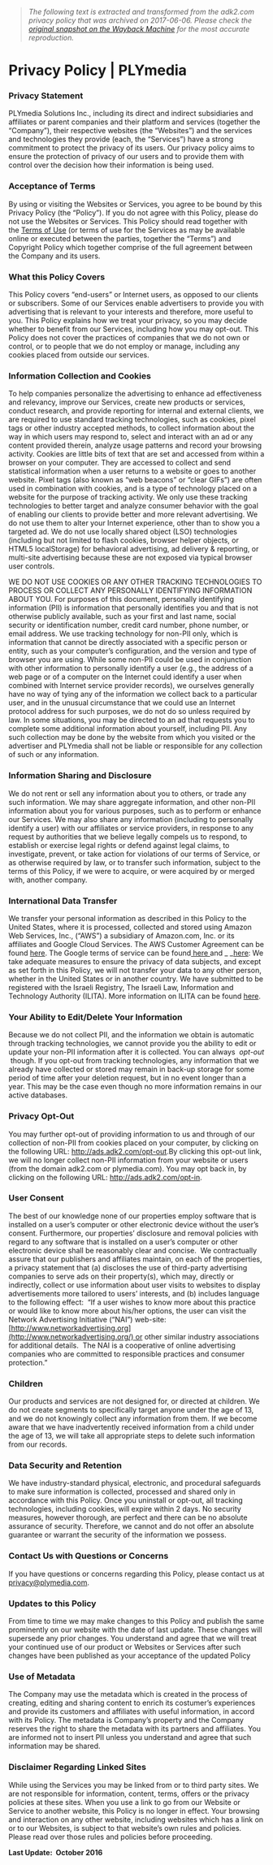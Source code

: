 > *The following text is extracted and transformed from the adk2.com privacy policy that was archived on 2017-06-06. Please check the [original snapshot on the Wayback Machine](https://web.archive.org/web/20170606050205id_/http%3A//www.plymedia.com/privacy-policy) for the most accurate reproduction.*

# Privacy Policy | PLYmedia

### Privacy Statement

PLYmedia Solutions Inc., including its direct and indirect subsidiaries and affiliates or parent companies and their platform and services (together the “Company”), their respective websites (the “Websites”) and the services and technologies they provide (each, the “Services”) have a strong commitment to protect the privacy of its users. Our privacy policy aims to ensure the protection of privacy of our users and to provide them with control over the decision how their information is being used.

### Acceptance of Terms

By using or visiting the Websites or Services, you agree to be bound by this Privacy Policy (the “Policy”). If you do not agree with this Policy, please do not use the Websites or Services. This Policy should read together with the [Terms of Use](http://www.plymedia.com/terms-of-service/) (or terms of use for the Services as may be available online or executed between the parties, together the “Terms”) and Copyright Policy which together comprise of the full agreement between the Company and its users.

### What this Policy Covers

This Policy covers “end-users” or Internet users, as opposed to our clients or subscribers. Some of our Services enable advertisers to provide you with advertising that is relevant to your interests and therefore, more useful to you. This Policy explains how we treat your privacy, so you may decide whether to benefit from our Services, including how you may opt-out. This Policy does not cover the practices of companies that we do not own or control, or to people that we do not employ or manage, including any cookies placed from outside our services.

### Information Collection and Cookies

To help companies personalize the advertising to enhance ad effectiveness and relevancy, improve our Services, create new products or services, conduct research, and provide reporting for internal and external clients, we are required to use standard tracking technologies, such as cookies, pixel tags or other industry accepted methods, to collect information about the way in which users may respond to, select and interact with an ad or any content provided therein, analyze usage patterns and record your browsing activity. Cookies are little bits of text that are set and accessed from within a browser on your computer. They are accessed to collect and send statistical information when a user returns to a website or goes to another website. Pixel tags (also known as “web beacons” or “clear GIFs”) are often used in combination with cookies, and is a type of technology placed on a website for the purpose of tracking activity. We only use these tracking technologies to better target and analyze consumer behavior with the goal of enabling our clients to provide better and more relevant advertising. We do not use them to alter your Internet experience, other than to show you a targeted ad. We do not use locally shared object (LSO) technologies (including but not limited to flash cookies, browser helper objects, or HTML5 localStorage) for behavioral advertising, ad delivery & reporting, or multi-site advertising because these are not exposed via typical browser user controls.

WE DO NOT USE COOKIES OR ANY OTHER TRACKING TECHNOLOGIES TO PROCESS OR COLLECT ANY PERSONALLY IDENTIFYING INFORMATION ABOUT YOU. For purposes of this document, personally identifying information (PII) is information that personally identifies you and that is not otherwise publicly available, such as your first and last name, social security or identification number, credit card number, phone number, or email address. We use tracking technology for non-PII only, which is information that cannot be directly associated with a specific person or entity, such as your computer’s configuration, and the version and type of browser you are using. While some non-PII could be used in conjunction with other information to personally identify a user (e.g., the address of a web page or of a computer on the Internet could identify a user when combined with Internet service provider records), we ourselves generally have no way of tying any of the information we collect back to a particular user, and in the unusual circumstance that we could use an Internet protocol address for such purposes, we do not do so unless required by law. In some situations, you may be directed to an ad that requests you to complete some additional information about yourself, including PII. Any such collection may be done by the website from which you visited or the advertiser and PLYmedia shall not be liable or responsible for any collection of such or any information.

### Information Sharing and Disclosure

We do not rent or sell any information about you to others, or trade any such information. We may share aggregate information, and other non-PII information about you for various purposes, such as to perform or enhance our Services. We may also share any information (including to personally identify a user) with our affiliates or service providers, in response to any request by authorities that we believe legally compels us to respond, to establish or exercise legal rights or defend against legal claims, to investigate, prevent, or take action for violations of our terms of Service, or as otherwise required by law, or to transfer such information, subject to the terms of this Policy, if we were to acquire, or were acquired by or merged with, another company.

### International Data Transfer

We transfer your personal information as described in this Policy to the United States, where it is processed, collected and stored using Amazon Web Services, Inc., (“AWS”) a subsidiary of Amazon.com, Inc. or its affiliates and Google Cloud Services. The AWS Customer Agreement can be found [here](http://aws.amazon.com/agreement/). The Google terms of service can be found[ here ](https://cloud.google.com/terms/)and _ _[here](https://cloud.google.com/storage/sla): We take adequate measures to ensure the privacy of data subjects, and except as set forth in this Policy, we will not transfer your data to any other person, whether in the United States or in another country. We have submitted to be registered with the Israeli Registry, The Israeli Law, Information and Technology Authority (ILITA). More information on ILITA can be found [here](http://www.justice.gov.il/PrivacyGenerations/about_ilita.htm).

### Your Ability to Edit/Delete Your Information

Because we do not collect PII, and the information we obtain is automatic through tracking technologies, we cannot provide you the ability to edit or update your non-PII information after it is collected. You can always  _opt-out_  though. If you opt-out from tracking technologies, any information that we already have collected or stored may remain in back-up storage for some period of time after your deletion request, but in no event longer than a year. This may be the case even though no more information remains in our active databases.

### Privacy Opt-Out

You may further opt-out of providing information to us and through of our collection of non-PII from cookies placed on your computer, by clicking on the following URL: <http://ads.adk2.com/opt-out>.By clicking this opt-out link, we will no longer collect non-PII information from your website or users (from the domain adk2.com or plymedia.com). You may opt back in, by clicking on the following URL: <http://ads.adk2.com/opt-in>.

### User Consent

The best of our knowledge none of our properties employ software that is installed on a user’s computer or other electronic device without the user’s consent. Furthermore, our properties’ disclosure and removal policies with regard to any software that is installed on a user’s computer or other electronic device shall be reasonably clear and concise.  We contractually assure that our publishers and affiliates maintain, on each of the properties, a privacy statement that (a) discloses the use of third-party advertising companies to serve ads on their property(s), which may, directly or indirectly, collect or use information about user visits to websites to display advertisements more tailored to users’ interests, and (b) includes language to the following effect:  “If a user wishes to know more about this practice or would like to know more about his/her options, the user can visit the Network Advertising Initiative (“NAI”) web-site:[http://www.networkadvertising.org](http://www.networkadvertising.org/) or other similar industry associations for additional details.  The NAI is a cooperative of online advertising companies who are committed to responsible practices and consumer protection.” 

### Children

Our products and services are not designed for, or directed at children. We do not create segments to specifically target anyone under the age of 13, and we do not knowingly collect any information from them. If we become aware that we have inadvertently received information from a child under the age of 13, we will take all appropriate steps to delete such information from our records.

### Data Security and Retention

We have industry-standard physical, electronic, and procedural safeguards to make sure information is collected, processed and shared only in accordance with this Policy. Once you uninstall or opt-out, all tracking technologies, including cookies, will expire within 2 days. No security measures, however thorough, are perfect and there can be no absolute assurance of security. Therefore, we cannot and do not offer an absolute guarantee or warrant the security of the information we possess.

### Contact Us with Questions or Concerns

If you have questions or concerns regarding this Policy, please contact us at privacy@plymedia.com.

### Updates to this Policy

From time to time we may make changes to this Policy and publish the same prominently on our website with the date of last update. These changes will supersede any prior changes. You understand and agree that we will treat your continued use of our product or Websites or Services after such changes have been published as your acceptance of the updated Policy

### Use of Metadata

The Company may use the metadata which is created in the process of creating, editing and sharing content to enrich its costumer’s experiences and provide its customers and affiliates with useful information, in accord with its Policy. The metadata is Company’s property and the Company reserves the right to share the metadata with its partners and affiliates. You are informed not to insert PII unless you understand and agree that such information may be shared.

### Disclaimer Regarding Linked Sites

While using the Services you may be linked from or to third party sites. We are not responsible for information, content, terms, offers or the privacy policies at these sites. When you use a link to go from our Website or Service to another website, this Policy is no longer in effect. Your browsing and interaction on any other website, including websites which has a link on or to our Websites, is subject to that website’s own rules and policies. Please read over those rules and policies before proceeding.

**Last Update:  October 2016**
